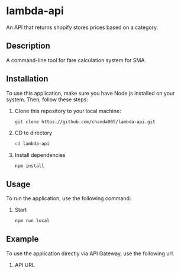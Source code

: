 # lambda-api

An API that returns shopify stores prices based on a category.

## Description

A command-line tool for fare calculation system for SMA.

## Installation

To use this application, make sure you have Node.js installed on your system. Then, follow these steps:

1. Clone this repository to your local machine:

   ```bash
   git clone https://github.com/chanda005/lambda-api.git
2. CD to directory
    ```bash
   cd lambda-api
3. Install dependencies
    ```
   npm install

## Usage
To run the application, use the following command:
1. Start
    ```bash
    npm run local

## Example
To use the application directly via API Gateway, use the following url.
1. API URL
    ```bash
